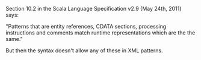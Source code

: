 Section 10.2 in the Scala Language Specification v2.9 (May 24th, 2011) says:

"Patterns that are entity references, CDATA sections, processing instructions and comments match runtime representations which are the the same."

But then the syntax doesn't allow any of these in XML patterns.

